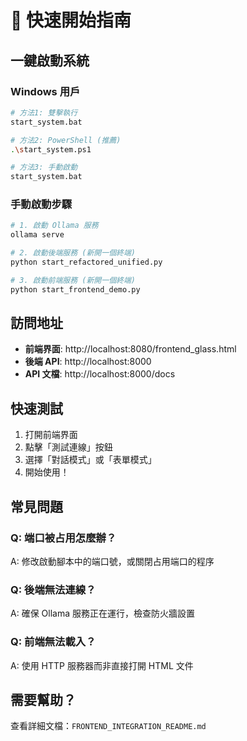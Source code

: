 # 🚀 快速開始指南

## 一鍵啟動系統

### Windows 用戶

```bash
# 方法1: 雙擊執行
start_system.bat

# 方法2: PowerShell (推薦)
.\start_system.ps1

# 方法3: 手動啟動
start_system.bat
```

### 手動啟動步驟

```bash
# 1. 啟動 Ollama 服務
ollama serve

# 2. 啟動後端服務 (新開一個終端)
python start_refactored_unified.py

# 3. 啟動前端服務 (新開一個終端)
python start_frontend_demo.py
```

## 訪問地址

- **前端界面**: http://localhost:8080/frontend_glass.html
- **後端 API**: http://localhost:8000
- **API 文檔**: http://localhost:8000/docs

## 快速測試

1. 打開前端界面
2. 點擊「測試連線」按鈕
3. 選擇「對話模式」或「表單模式」
4. 開始使用！

## 常見問題

### Q: 端口被占用怎麼辦？

A: 修改啟動腳本中的端口號，或關閉占用端口的程序

### Q: 後端無法連線？

A: 確保 Ollama 服務正在運行，檢查防火牆設置

### Q: 前端無法載入？

A: 使用 HTTP 服務器而非直接打開 HTML 文件

## 需要幫助？

查看詳細文檔：`FRONTEND_INTEGRATION_README.md`

